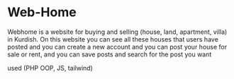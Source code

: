 # Web-Home

Webhome is a website for buying and selling (house, land, apartment, villa) in Kurdish.  On this website you can see all these houses that users have posted and you can create a new account and you can post your house for sale or rent, and you can save posts and search for the post you want

 used (PHP OOP, JS, tailwind)
